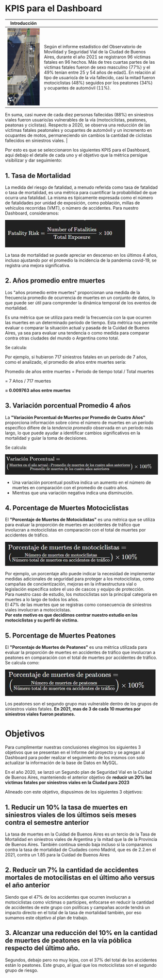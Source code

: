 # KPIS para el Dashboard

| Introducción                             |                                                                                                                                                                                                                                                                                                                                                                                                                                                                              |
| ---------------------------------------- | ---------------------------------------------------------------------------------------------------------------------------------------------------------------------------------------------------------------------------------------------------------------------------------------------------------------------------------------------------------------------------------------------------------------------------------------------------------------------------- |
| ![Street](02.%20imagenes/Streetview.JPG) | Según el informe estadístico del Observatorio de Movilidad y Seguridad Vial de la Ciudad de Buenos Aires, durante el año 2021 se registraron 96 víctimas fatales en 96 hechos. Más de tres cuartas partes de las víctimas fatales fueron de sexo masculino (77%) y el 49% tenían entre 25 y 54 años de edad1. En relación al tipo de usuario/a de la vía fallecido, casi la mitad fueron motociclistas (48%) seguidos por los peatones (34%) y ocupantes de automóvil (11%). |

En suma, casi nueve de cada diez personas fallecidas (88%) en siniestros viales fueron usuario/as vulnerables de la vía (motociclistas, peatones, peatonas y ciclistas).
Respecto a 2020, se observa una reducción de las víctimas fatales peatonales y ocupantes de automóvil y un incremento en ocupantes de motos, permaneciendo sin cambios la cantidad de ciclistas fallecidos en siniestros viales.
|

Por esto es que se seleccionaron los siguientes KPIS para el Dashboard, aqui debajo el detalle de cada uno y el objetivo que la métrica persigue visibilizar y dar seguimiento:

## 1. Tasa de Mortalidad

La medida del riesgo de fatalidad, a menudo referida como tasa de fatalidad o tasa de mortalidad, es una métrica para cuantificar la probabilidad de que ocurra una fatalidad. La misma es típicamente expresada como el número de fatalidades por unidad de exposición, como población, millas de vehículos recorridas (VMT), o número de accidentes.
Para nuestro Dashboard, consideramos:

![tasa de mortalidad](02.%20imagenes/tase%20de%20mortalidad.JPG)

La tasa de mortalidad se puede apreciar en descenso en los últimos 4 años, incluso ajustando por el promedio la incidencia de la pandemia covid-19, se registra una mejora significativa.

## 2. Años promedio entre muertes

Los "años promedio entre muertes" proporcionan una medida de la frecuencia promedio de ocurrencia de muertes en un conjunto de datos, lo que puede ser útil para comprender la dinámica temporal de los eventos de mortalidad.

Es una métrica que se utiliza para medir la frecuencia con la que ocurren las muertes en un determinado período de tiempo. Esta métrica nos permite evaluar o comparar la situación actual y pasada de la Cuidad de Buenos Aires, ya sea para evaluar una tendencia o como medida para comparar contra otras ciudades del mundo o Argentina como total.

Se calcula:

Por ejemplo, si hubieron 717 siniestros fatales en un período de 7 años, como el analizado, el promedio de años entre muertes sería:

Promedio de años entre muertes = Periodo de tiempo total / Total muertes

= 7 Años / 717 muertes

**= 0.009763 años entre muertes**

## 3. Variación porcentual Promedio 4 años

La **"Variación Porcentual de Muertes por Promedio de Cuatro Años"** proporciona información sobre cómo el número de muertes en un período específico difiere de la _tendencia promedio_ observada en un período más largo, lo que puede ayudar a identificar cambios significativos en la mortalidad y guiar la toma de decisiones.

Se calcula:

![Variacion Porcentual](02.%20imagenes/Variacion%20porcentual%204%20anios.JPG)

- Una variación porcentual positiva indica un aumento en el número de muertes en comparación con el promedio de cuatro años.
- Mientras que una variación negativa indica una disminución.

## 4. Porcentage de Muertes Motociclistas

El **"Porcentaje de Muertes de Motociclistas"** es una métrica que se utiliza para evaluar la proporción de muertes en accidentes de tráfico que involucran a motociclistas en comparación con el total de muertes por accidentes de tráfico.

![porcentaje moto](02.%20imagenes/porcentaje%20motociclistas.JPG)

Por ejemplo, un porcentaje alto puede indicar la necesidad de implementar medidas adicionales de seguridad para proteger a los motociclistas, como campañas de concientización, mejoras en la infraestructura vial o legislación específica sobre el uso de cascos y equipo de protección.<br>
Para nuestro caso de estudio, los motociclistas son la principal categoria en muertes a lo largo de todos los años.<br>
El 47% de las muertes que se registras como consecuencia de siniestros viales involucran a motociclistas. <br>
**Por este motivo es que decidimos centrar nuestro estudio en los motociclistas y su perfil de victima.**

## 5. Porcentage de Muertes Peatones

El **"Porcentaje de Muertes de Peatones"** es una métrica utilizada para evaluar la proporción de muertes en accidentes de tráfico que involucran a peatones en comparación con el total de muertes por accidentes de tráfico.
Se calcula como:

![porcentaje peaton](02.%20imagenes/porcentaje%20peatones.JPG)

Los peatones son el segundo grupo mas vulnerable dentro de los grupos de siniestros viales fatales.
**En 2021, mas de 3 de cada 10 muertes por siniestros viales fueron peatones.**

# Objetivos

Para cumplimentar nuestras conclusiones elegimos los siguientes 3 objetivos que se presentan en el Informe del proyecto y se agregan al Dashboard para poder realizar el seguimiento de los mismos con solo actualizar la información de la base de Datos en MySQL.

En el año 2020, se lanzó un Segundo plan de Seguridad Vial en la Cuidad de Buenos Aires, manteniendo el anterior objetivo de **reducir un 20% las víctimas fatales por siniestros viales en la Ciudad para 2023**

Alineado con este objetivo, dispusimos de los siguientes 3 objetivos:

## 1. Reducir un 10% la tasa de muertes en siniestros viales de los últimos seis meses contra el semestre anterior

La tasa de muertes en la Cuidad de Buenos Aires es un tercio de la Tasa de Mortalidad en siniestros viales de Argentina y la mitad que la de la Provincia de Buenos Aires.
También continua siendo baja incluso si la comparamos contra la tasa de mortalidad de Ciudades como Madrid, que es de 2.2.en el 2021, contra un 1.85 para la Cuidad de Buenos Aires

## 2. Reducir un 7% la cantidad de accidentes mortales de motocilistas en el último año versus el año anterior

Siendo que el 47% de los accidentes que ocurren involucran a motociclistas como víctimas o participes, enfocarse en reducir la cantidad de accidentes de este grupo con políticas y campañas acorde tendrá un impacto directo en el total de la tasa de mortalidad también, por eso sumamos este objetivo al plan de trabajo.

## 3. Alcanzar una reducción del 10% en la cantidad de muertes de peatones en la vía póblica respecto del último año.

Segundos, debajo pero no muy lejos, con el 37% del total de los accidentes están lo peatones.
Este grupo, al igual que los motociclistas son el segundo grupo de riesgo.
